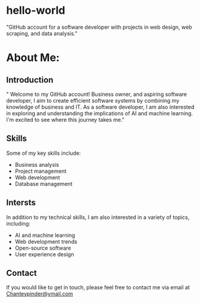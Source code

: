 # hello-world
"GitHub account for a software developer with projects in web design, web scraping, and data analysis."
# About Me:
## Introduction
" Welcome to my GitHub account! Business owner, and aspiring software developer, I aim to create efficient software systems by combining my knowledge of business and IT. As a software developer, I am also interested in exploring and understanding the implications of AI and machine learning. I'm excited to see where this journey takes me."
## Skills
Some of my key skills include:
- Business analysis
- Project management
- Web development
- Database management
## Intersts
In addition to my technical skills, I am also interested in a variety of topics, including:
- AI and machine learning
- Web development trends
- Open-source software
- User experience design
## Contact
If you would like to get in touch, please feel free to contact me via email at Chanteypinder@ymail.com
